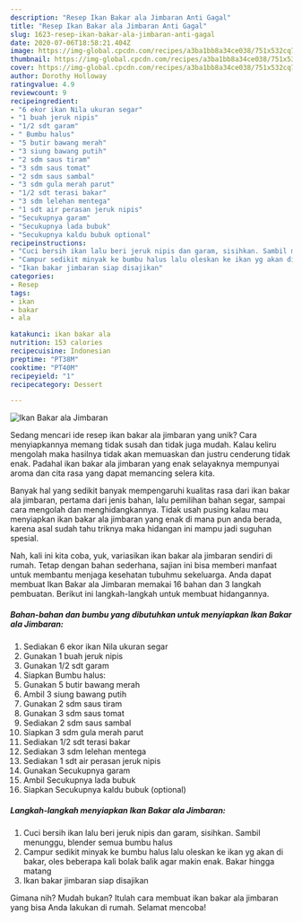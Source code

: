 ```yaml
---
description: "Resep Ikan Bakar ala Jimbaran Anti Gagal"
title: "Resep Ikan Bakar ala Jimbaran Anti Gagal"
slug: 1623-resep-ikan-bakar-ala-jimbaran-anti-gagal
date: 2020-07-06T18:58:21.404Z
image: https://img-global.cpcdn.com/recipes/a3ba1bb8a34ce038/751x532cq70/ikan-bakar-ala-jimbaran-foto-resep-utama.jpg
thumbnail: https://img-global.cpcdn.com/recipes/a3ba1bb8a34ce038/751x532cq70/ikan-bakar-ala-jimbaran-foto-resep-utama.jpg
cover: https://img-global.cpcdn.com/recipes/a3ba1bb8a34ce038/751x532cq70/ikan-bakar-ala-jimbaran-foto-resep-utama.jpg
author: Dorothy Holloway
ratingvalue: 4.9
reviewcount: 9
recipeingredient:
- "6 ekor ikan Nila ukuran segar"
- "1 buah jeruk nipis"
- "1/2 sdt garam"
- " Bumbu halus"
- "5 butir bawang merah"
- "3 siung bawang putih"
- "2 sdm saus tiram"
- "3 sdm saus tomat"
- "2 sdm saus sambal"
- "3 sdm gula merah parut"
- "1/2 sdt terasi bakar"
- "3 sdm lelehan mentega"
- "1 sdt air perasan jeruk nipis"
- "Secukupnya garam"
- "Secukupnya lada bubuk"
- "Secukupnya kaldu bubuk optional"
recipeinstructions:
- "Cuci bersih ikan lalu beri jeruk nipis dan garam, sisihkan. Sambil menunggu, blender semua bumbu halus"
- "Campur sedikit minyak ke bumbu halus lalu oleskan ke ikan yg akan di bakar, oles beberapa kali bolak balik agar makin enak. Bakar hingga matang"
- "Ikan bakar jimbaran siap disajikan"
categories:
- Resep
tags:
- ikan
- bakar
- ala

katakunci: ikan bakar ala 
nutrition: 153 calories
recipecuisine: Indonesian
preptime: "PT38M"
cooktime: "PT40M"
recipeyield: "1"
recipecategory: Dessert

---
```



![Ikan Bakar ala Jimbaran](https://img-global.cpcdn.com/recipes/a3ba1bb8a34ce038/751x532cq70/ikan-bakar-ala-jimbaran-foto-resep-utama.jpg)

Sedang mencari ide resep ikan bakar ala jimbaran yang unik? Cara menyiapkannya memang tidak susah dan tidak juga mudah. Kalau keliru mengolah maka hasilnya tidak akan memuaskan dan justru cenderung tidak enak. Padahal ikan bakar ala jimbaran yang enak selayaknya mempunyai aroma dan cita rasa yang dapat memancing selera kita.

Banyak hal yang sedikit banyak mempengaruhi kualitas rasa dari ikan bakar ala jimbaran, pertama dari jenis bahan, lalu pemilihan bahan segar, sampai cara mengolah dan menghidangkannya. Tidak usah pusing kalau mau menyiapkan ikan bakar ala jimbaran yang enak di mana pun anda berada, karena asal sudah tahu triknya maka hidangan ini mampu jadi suguhan spesial.




Nah, kali ini kita coba, yuk, variasikan ikan bakar ala jimbaran sendiri di rumah. Tetap dengan bahan sederhana, sajian ini bisa memberi manfaat untuk membantu menjaga kesehatan tubuhmu sekeluarga. Anda dapat membuat Ikan Bakar ala Jimbaran memakai 16 bahan dan 3 langkah pembuatan. Berikut ini langkah-langkah untuk membuat hidangannya.

<!--inarticleads1-->

##### Bahan-bahan dan bumbu yang dibutuhkan untuk menyiapkan Ikan Bakar ala Jimbaran:

1. Sediakan 6 ekor ikan Nila ukuran segar
1. Gunakan 1 buah jeruk nipis
1. Gunakan 1/2 sdt garam
1. Siapkan  Bumbu halus:
1. Gunakan 5 butir bawang merah
1. Ambil 3 siung bawang putih
1. Gunakan 2 sdm saus tiram
1. Gunakan 3 sdm saus tomat
1. Sediakan 2 sdm saus sambal
1. Siapkan 3 sdm gula merah parut
1. Sediakan 1/2 sdt terasi bakar
1. Sediakan 3 sdm lelehan mentega
1. Sediakan 1 sdt air perasan jeruk nipis
1. Gunakan Secukupnya garam
1. Ambil Secukupnya lada bubuk
1. Siapkan Secukupnya kaldu bubuk (optional)




<!--inarticleads2-->

##### Langkah-langkah menyiapkan Ikan Bakar ala Jimbaran:

1. Cuci bersih ikan lalu beri jeruk nipis dan garam, sisihkan. Sambil menunggu, blender semua bumbu halus
1. Campur sedikit minyak ke bumbu halus lalu oleskan ke ikan yg akan di bakar, oles beberapa kali bolak balik agar makin enak. Bakar hingga matang
1. Ikan bakar jimbaran siap disajikan




Gimana nih? Mudah bukan? Itulah cara membuat ikan bakar ala jimbaran yang bisa Anda lakukan di rumah. Selamat mencoba!
